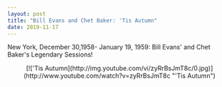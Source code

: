 ```yaml
---
layout: post
title: "Bill Evans and Chet Baker: 'Tis Autumn"
date: 2019-11-17
---
```

New York, December 30,1958- January 19, 1959: Bill Evans' and Chet Baker's Legendary Sessions!

<center>[!['Tis Autumn](http://img.youtube.com/vi/zyRrBsJmT8c/0.jpg)](http://www.youtube.com/watch?v=zyRrBsJmT8c "'Tis Autumn")</center>